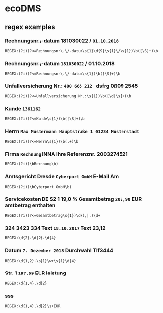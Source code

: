 # ecoDMS

## regex examples

### Rechnungsnr./-datum 181030022 / **`01.10.2018`**

`REGEX:(?i)(?<=Rechnungsnr\.\/-datum\s{1}\d{9}\s{1}\/\s{1})\b([\S]+)\b`

### Rechnungsnr./-datum **`181030022`** / 01.10.2018

`REGEX:(?i)(?<=Rechnungsnr\.\/-datum\s{1})\b([\S]+)\b`

### Unfallversicherung Nr.: **`400 665 212 `** dsfrg 0ß09 2545

`REGEX:(?i)(?<=Unfallversicherung Nr.:\s{1})\b([\d|\s]+)\b`

### Kunde **`1361162`**

`REGEX:(?i)(?<=Kunde\s{1})\b([\S]+)\b`

### Herrn **`Max Mustermann Hauptstraße 1 01234 Musterstadt`**

`REGEX:(?i)(?<=Herrn\s{1})\b(.+)\b`

### Firma **`Rechnung`** INNA Ihre Referenznr. 2003274521

`REGEX:(?i)(\bRechnung\b)`

### Amtsgericht Dresde **`Cyberport GmbH`** E-Mail Am

`REGEX:(?i)(\bCyberport GmbH\b)`

### Servicekosten DE S2 1 19,0 % Gesamtbetrag **`207,90`** EUR amtbetrag enthalten

`REGEX:(?i)(?<=Gesamtbetrag\s{1})\d+(,|.)\d+`

### 324 3423 334 Text **`18.10.2017`** Text 23,12

`REGEX:\d{2}.\d{2}.\d{4}`

### Datum **`7. Dezember 2018`** Durchwahl Tlf3444

`REGEX:\d{1,2}.\s{1}\w+\s{1}\d{4}`

### Str. 1 **`197,59`** EUR leistung

`REGEX:\d{1,4},\d{2}`

### sss

`REGEX:\d{1,4},\d{2}\s+EUR`

